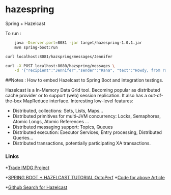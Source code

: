 # hazespring
Spring + Hazelcast 

To run :

```bash
    java -Dserver.port=8081 -jar target/hazespring-1.0.1.jar
    mvn spring-boot:run                
```
```bash
curl localhost:8081/hazspring/messages/Jennifer

curl -X POST localhost:8080/hazspring/messages \
    -d '{"recipient":"Jennifer","sender":"Rana", "text":"Howdy, from rdas"}'
```
##Notes :
How to embed Hazelcast to Spring Boot and integration testings.

Hazelcast is a In-Memory Data Grid tool. Becoming popular as distributed cache provider or to support (web) session replication. It also has a out-of-the-box MapReduce interface.
Interesting low-level features:

* Distributed, collections: Sets, Lists, Maps…
* Distributed primitives for multi-JVM concurrency: Locks, Semaphores, Atomic Longs, Atomic References …
* Distributed messaging support: Topics, Queues
* Distributed execution: Executor Services, Entry processing, Distributed Queries…
* Distributed transactions, potentially participating XA transactions.


### Links 
*[Trade IMDG Project](https://github.com/dineshgpillai/innovation/tree/cca13cbc4f361f579c6320717d343259513a3e7b/trade-imdg)

*[SPRING BOOT + HAZELCAST TUTORIAL OctoPerf](https://octoperf.com/blog/2018/06/12/spring-boot-hazelcast-tutorial/)
*[Code for above Article](https://github.com/jloisel/spring-boot-hazelcast)

*[Github Search for Hazelcast](https://github.com/search?l=Java&q=spring+boot+hazelcast+java+config&type=Code)
